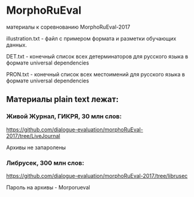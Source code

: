 # MorphoRuEval
материалы к соревнованию MorphoRuEval-2017

illustration.txt - файл с примером формата и разметки обучающих данных.

DET.txt - конечный список всех детерминаторов для русского языка в формате universal dependencies

PRON.txt -  конечный список всех местоимений для русского языка в формате universal dependencies

## Материалы plain text лежат:
### Живой Журнал, ГИКРЯ, 30 млн слов:

https://github.com/dialogue-evaluation/morphoRuEval-2017/tree/LiveJournal

Архивы не запаролены

### Либрусек, 300 млн слов:

https://github.com/dialogue-evaluation/morphoRuEval-2017/tree/librusec

Пароль на архивы - Morporueval

